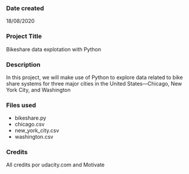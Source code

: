 ### Date created
18/08/2020

### Project Title
Bikeshare data explotation with Python

### Description
In this project, we will make use of Python to explore data related to bike share systems for three major cities in the United States—Chicago, New York City, and Washington

### Files used
* bikeshare.py
* chicago.csv
* new_york_city.csv
* washington.csv

### Credits
All credits por udacity.com and Motivate